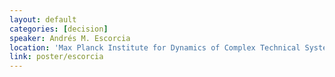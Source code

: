 ```yaml
---
layout: default
categories: [decision]
speaker: Andrés M. Escorcia
location: 'Max Planck Institute for Dynamics of Complex Technical Systems, Magdeburg (DE)'
link: poster/escorcia
---
```

